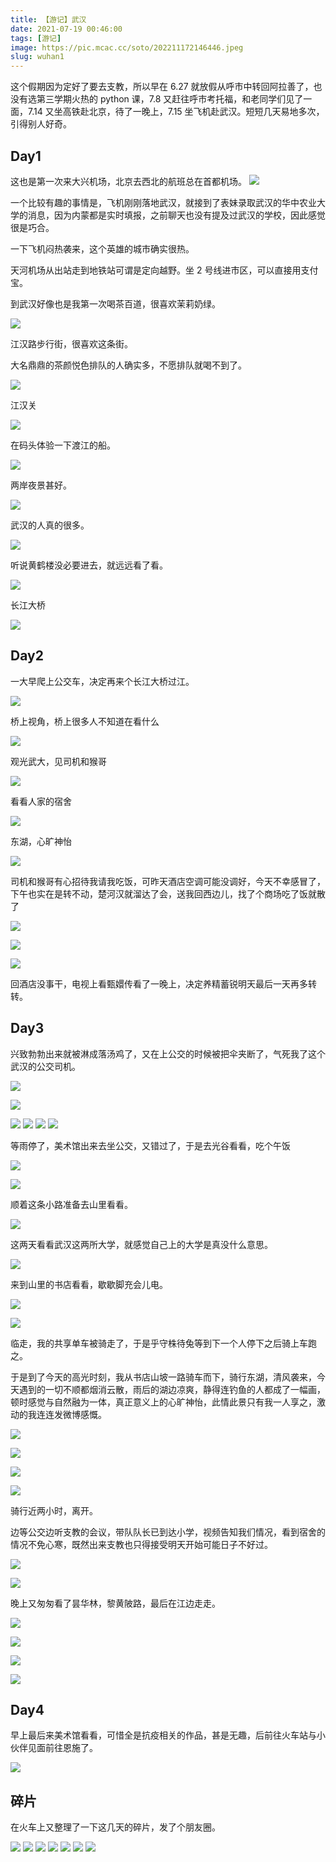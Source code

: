 ```yaml
---
title: 【游记】武汉
date: 2021-07-19 00:46:00
tags: [游记]
image: https://pic.mcac.cc/soto/202211172146446.jpeg
slug: wuhan1
---
```


这个假期因为定好了要去支教，所以早在 6.27 就放假从呼市中转回阿拉善了，也没有选第三学期火热的 python 课，7.8 又赶往呼市考托福，和老同学们见了一面，7.14 又坐高铁赴北京，待了一晚上，7.15 坐飞机赴武汉。短短几天易地多次，引得别人好奇。

## Day1

这也是第一次来大兴机场，北京去西北的航班总在首都机场。
![](https://pic.mcac.cc/soto/202211171724989.jpeg)

一个比较有趣的事情是，飞机刚刚落地武汉，就接到了表妹录取武汉的华中农业大学的消息，因为内蒙都是实时填报，之前聊天也没有提及过武汉的学校，因此感觉很是巧合。

一下飞机闷热袭来，这个英雄的城市确实很热。

天河机场从出站走到地铁站可谓是定向越野。坐 2 号线进市区，可以直接用支付宝。

到武汉好像也是我第一次喝茶百道，很喜欢茉莉奶绿。

![](https://pic.mcac.cc/soto/202211171730902.jpeg)

江汉路步行街，很喜欢这条街。

大名鼎鼎的茶颜悦色排队的人确实多，不愿排队就喝不到了。

![](https://pic.mcac.cc/soto/202211171731185.jpeg)

江汉关

![](https://pic.mcac.cc/soto/202211171733377.jpeg)

在码头体验一下渡江的船。

![](https://pic.mcac.cc/soto/202211171734319.jpeg)

两岸夜景甚好。

![](https://pic.mcac.cc/soto/202211171737704.jpeg)

武汉的人真的很多。

![](https://pic.mcac.cc/soto/202211171738983.jpeg)

听说黄鹤楼没必要进去，就远远看了看。

![](https://pic.mcac.cc/soto/202211171744680.jpeg)

长江大桥

![](https://pic.mcac.cc/soto/202211171746531.jpeg)

## Day2

一大早爬上公交车，决定再来个长江大桥过江。

![](https://pic.mcac.cc/soto/202211171748649.jpeg)

桥上视角，桥上很多人不知道在看什么

![](https://pic.mcac.cc/soto/202211171751099.jpeg)

观光武大，见司机和猴哥

![](https://pic.mcac.cc/soto/202211171753357.jpeg)

看看人家的宿舍

![](https://pic.mcac.cc/soto/202211171754917.jpeg)

东湖，心旷神怡

![](https://pic.mcac.cc/soto/202211171755092.jpeg)

司机和猴哥有心招待我请我吃饭，可昨天酒店空调可能没调好，今天不幸感冒了，下午也实在是转不动，楚河汉就溜达了会，送我回西边儿，找了个商场吃了饭就散了

![](https://pic.mcac.cc/soto/202211171759390.jpeg)

![](https://pic.mcac.cc/soto/202211171758790.jpeg)

![](https://pic.mcac.cc/soto/202211171800564.jpeg)

回酒店没事干，电视上看甄嬛传看了一晚上，决定养精蓄锐明天最后一天再多转转。

## Day3

兴致勃勃出来就被淋成落汤鸡了，又在上公交的时候被把伞夹断了，气死我了这个武汉的公交司机。

![](https://pic.mcac.cc/soto/202211172127221.jpeg)

![](https://pic.mcac.cc/soto/202211172128762.jpeg)

![](https://pic.mcac.cc/soto/202211172129740.jpeg)
![](https://pic.mcac.cc/soto/202211172129406.jpeg)
![](https://pic.mcac.cc/soto/202211172129849.jpeg)
![](https://pic.mcac.cc/soto/202211172129893.jpeg)

等雨停了，美术馆出来去坐公交，又错过了，于是去光谷看看，吃个午饭

![](https://pic.mcac.cc/soto/202211172130781.jpeg)

![](https://pic.mcac.cc/soto/202211172131072.jpeg)

顺着这条小路准备去山里看看。

![](https://pic.mcac.cc/soto/202211172131086.jpeg)

这两天看看武汉这两所大学，就感觉自己上的大学是真没什么意思。

![](https://pic.mcac.cc/soto/202211172131146.jpeg)

来到山里的书店看看，歇歇脚充会儿电。

![](https://pic.mcac.cc/soto/202211172133052.jpeg)

![](https://pic.mcac.cc/soto/202211172133410.jpeg)

临走，我的共享单车被骑走了，于是乎守株待兔等到下一个人停下之后骑上车跑之。

于是到了今天的高光时刻，我从书店山坡一路骑车而下，骑行东湖，清风袭来，今天遇到的一切不顺都烟消云散，雨后的湖边凉爽，静得连钓鱼的人都成了一幅画，顿时感觉与自然融为一体，真正意义上的心旷神怡，此情此景只有我一人享之，激动的我连连发微博感慨。

![](https://pic.mcac.cc/soto/202211172135873.jpeg)

![](https://pic.mcac.cc/soto/202211172138064.jpeg)

![](https://pic.mcac.cc/soto/202211172138359.jpeg)

![](https://pic.mcac.cc/soto/202211172138201.jpeg)

骑行近两小时，离开。

边等公交边听支教的会议，带队队长已到达小学，视频告知我们情况，看到宿舍的情况不免心寒，既然出来支教也只得接受明天开始可能日子不好过。

![](https://pic.mcac.cc/soto/202211172141422.jpeg)

![](https://pic.mcac.cc/soto/202211172141399.jpeg)

晚上又匆匆看了昙华林，黎黄陂路，最后在江边走走。

![](https://pic.mcac.cc/soto/202211172143285.jpeg)

![](https://pic.mcac.cc/soto/202211172143655.jpeg)

![](https://pic.mcac.cc/soto/202211172143755.jpeg)

![](https://pic.mcac.cc/soto/202211172143432.jpeg)

## Day4

早上最后来美术馆看看，可惜全是抗疫相关的作品，甚是无趣，后前往火车站与小伙伴见面前往恩施了。

![](https://pic.mcac.cc/soto/202211172144471.jpeg)

## 碎片

在火车上又整理了一下这几天的碎片，发了个朋友圈。

![](https://pic.mcac.cc/soto/202211172146039.jpeg)
![](https://pic.mcac.cc/soto/202211172146446.jpeg)
![](https://pic.mcac.cc/soto/202211172147162.JPEG)
![](https://pic.mcac.cc/soto/202211172147219.JPEG)
![](https://pic.mcac.cc/soto/202211172147828.JPEG)
![](https://pic.mcac.cc/soto/202211172147141.jpeg)
![](https://pic.mcac.cc/soto/202211172147146.JPEG)
